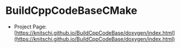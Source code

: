# BuildCppCodeBaseCMake

- Project Page: [https://knitschi.github.io/BuildCppCodeBase/doxygen/index.html](https://knitschi.github.io/BuildCppCodeBase/doxygen/index.html)
